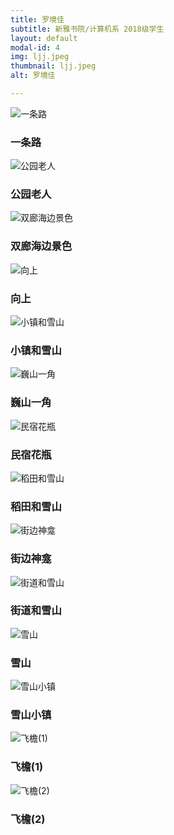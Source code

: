 ```yaml
---
title: 罗境佳
subtitle: 新雅书院/计算机系 2018级学生
layout: default
modal-id: 4
img: ljj.jpeg
thumbnail: ljj.jpeg
alt: 罗境佳

---
```


<img src="img/ljj/一条路.JPG" class="img-responsive img-centered" alt="一条路">
<h3>一条路</h3>
<p></p>
<img src="img/ljj/公园老人.JPG" class="img-responsive img-centered" alt="公园老人">
<h3>公园老人</h3>
<p></p>
<img src="img/ljj/双廊海边景色.jpeg" class="img-responsive img-centered" alt="双廊海边景色">
<h3>双廊海边景色</h3>
<p></p>
<img src="img/ljj/向上.JPG" class="img-responsive img-centered" alt="向上">
<h3>向上</h3>
<p></p>
<img src="img/ljj/小镇和雪山.jpeg" class="img-responsive img-centered" alt="小镇和雪山">
<h3>小镇和雪山</h3>
<p></p>
<img src="img/ljj/巍山一角.JPG" class="img-responsive img-centered" alt="巍山一角">
<h3>巍山一角</h3>
<p></p>
<img src="img/ljj/民宿花瓶.jpeg" class="img-responsive img-centered" alt="民宿花瓶">
<h3>民宿花瓶</h3>
<p></p>
<img src="img/ljj/稻田和雪山.JPG" class="img-responsive img-centered" alt="稻田和雪山">
<h3>稻田和雪山</h3>
<p></p>
<img src="img/ljj/街边神龛.jpeg" class="img-responsive img-centered" alt="街边神龛">
<h3>街边神龛</h3>
<p></p>
<img src="img/ljj/街道和雪山.jpeg" class="img-responsive img-centered" alt="街道和雪山">
<h3>街道和雪山</h3>
<p></p>
<img src="img/ljj/雪山.jpeg" class="img-responsive img-centered" alt="雪山">
<h3>雪山</h3>
<p></p>
<img src="img/ljj/雪山小镇.jpeg" class="img-responsive img-centered" alt="雪山小镇">
<h3>雪山小镇</h3>
<p></p>
<img src="img/ljj/飞檐(1).JPG" class="img-responsive img-centered" alt="飞檐(1)">
<h3>飞檐(1)</h3>
<p></p>
<img src="img/ljj/飞檐(2).JPG" class="img-responsive img-centered" alt="飞檐(2)">
<h3>飞檐(2)</h3>
<p></p>